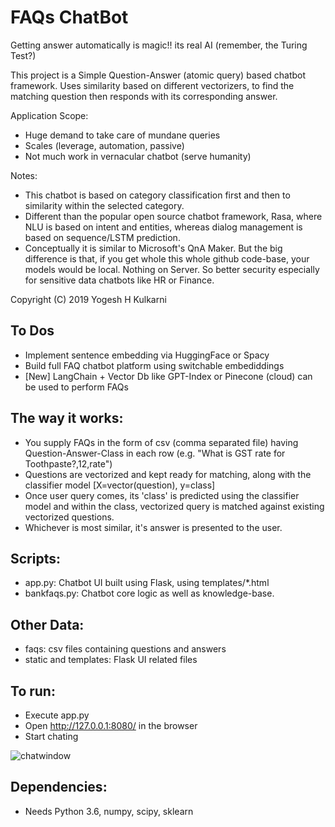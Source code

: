 # FAQs ChatBot

Getting answer automatically is magic!! its real AI (remember, the Turing Test?)

This project is a Simple Question-Answer (atomic query) based chatbot framework. Uses similarity based on different vectorizers, to find the matching question then responds with its corresponding answer.

Application Scope: 
- Huge demand to take care of mundane queries
- Scales (leverage, automation, passive)
- Not much work in vernacular chatbot (serve humanity)

Notes:
- This chatbot is based on category classification first and then to similarity within the selected category.
- Different than the popular open source chatbot framework, Rasa, where NLU is based on intent and entities, whereas dialog management is based on sequence/LSTM prediction. 
- Conceptually it is similar to Microsoft's QnA Maker. But the big difference is that, if you get whole this whole github code-base, your models would be local. Nothing on Server. So better security especially for sensitive data chatbots like HR or Finance.

Copyright (C) 2019 Yogesh H Kulkarni

## To Dos
<!-- *	[Done] Make beamer 3hr hands-on course, make ipynb for demo, do meetup/seminars -->
* Implement sentence embedding via HuggingFace or Spacy
* Build full FAQ chatbot platform using switchable embediddings
* [New] LangChain + Vector Db like GPT-Index or Pinecone (cloud) can be used to perform FAQs
<!-- * Research: SIG IR: entity extraction, Answer selection is part of Information retrieval 
 -->
## The way it works:
* You supply FAQs in the form of csv (comma separated file) having Question-Answer-Class in each row (e.g. "What is GST rate for Toothpaste?,12,rate")
* Questions are vectorized and kept ready for matching, along with the classifier model [X=vector(question), y=class]
* Once user query comes, its 'class' is predicted using the classifier model and within the class, vectorized query is matched against existing vectorized questions. 
* Whichever is most similar, it's answer is presented to the user.

## Scripts:
* app.py: Chatbot UI built using Flask, using templates/*.html
* bankfaqs.py: Chatbot core logic as well as knowledge-base.


## Other Data:
* faqs: csv files containing questions and answers
* static and templates: Flask UI related files

## To run:
* Execute app.py
* Open http://127.0.0.1:8080/ in the browser
* Start chating

![chatwindow](https://github.com/yogeshhk/FAQChatbot/blob/master/images/faqchatbot.png)

## Dependencies:
* Needs Python 3.6, numpy, scipy, sklearn


